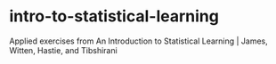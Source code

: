 # intro-to-statistical-learning
Applied exercises from An Introduction to Statistical Learning | James, Witten, Hastie, and Tibshirani
